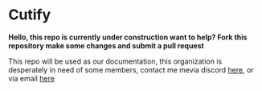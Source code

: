 # Cutify

**Hello, this repo is currently under construction want to help? Fork this repository make some changes and submit a pull request**

This repo will be used as our documentation, this organization is desperately in need of some members, contact me mevia discord [here](https://noice.link/cutify), or via email [here](mailto:nettles.dev@gmail.com) 
